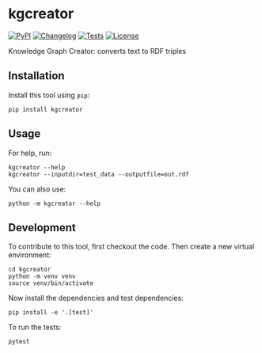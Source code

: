 # kgcreator

[![PyPI](https://img.shields.io/pypi/v/kgcreator.svg)](https://pypi.org/project/kgcreator/)
[![Changelog](https://img.shields.io/github/v/release/mark-watson/kgcreator?include_prereleases&label=changelog)](https://github.com/mark-watson/kgcreator/releases)
[![Tests](https://github.com/mark-watson/kgcreator/workflows/Test/badge.svg)](https://github.com/mark-watson/kgcreator/actions?query=workflow%3ATest)
[![License](https://img.shields.io/badge/license-Apache%202.0-blue.svg)](https://github.com/mark-watson/kgcreator/blob/master/LICENSE)

Knowledge Graph Creator: converts text to RDF triples

## Installation

Install this tool using `pip`:

    pip install kgcreator

## Usage

For help, run:

    kgcreator --help
    kgcreator --inputdir=test_data --outputfile=out.rdf

You can also use:

    python -m kgcreator --help

## Development

To contribute to this tool, first checkout the code. Then create a new virtual environment:

    cd kgcreator
    python -m venv venv
    source venv/bin/activate

Now install the dependencies and test dependencies:

    pip install -e '.[test]'

To run the tests:

    pytest
